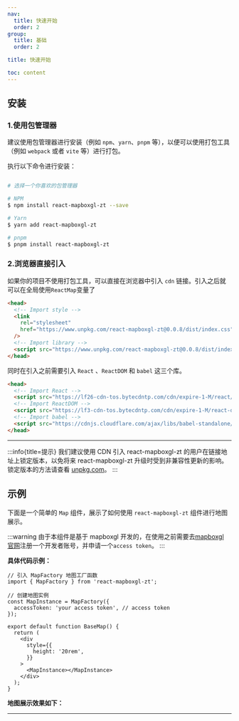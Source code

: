 ```yaml
---
nav:
  title: 快速开始
  order: 2
group:
  title: 基础
  order: 2

title: 快速开始

toc: content
---
```


## 安装

### 1.使用包管理器

建议使用包管理器进行安装（例如 `npm`、`yarn`、`pnpm` 等），以便可以使用打包工具（例如 `webpack` 或者 `vite` 等）进行打包。

执行以下命令进行安装：

```bash

# 选择一个你喜欢的包管理器

# NPM
$ npm install react-mapboxgl-zt --save

# Yarn
$ yarn add react-mapboxgl-zt

# pnpm
$ pnpm install react-mapboxgl-zt
```

### 2.浏览器直接引入

如果你的项目不使用打包工具，可以直接在浏览器中引入 `cdn` 链接。引入之后就可以在全局使用`ReactMap`变量了

```html
<head>
  <!-- Import style -->
  <link
    rel="stylesheet"
    href="https://www.unpkg.com/react-mapboxgl-zt@0.0.8/dist/index.css"
  />
  <!-- Import library -->
  <script src="https://www.unpkg.com/react-mapboxgl-zt@0.0.8/dist/index.umd.js"></script>
</head>
```

同时在引入之前需要引入 `React` 、`ReactDOM` 和 `babel` 这三个库。

```html
<head>
  <!-- Import React -->
  <script src="https://lf26-cdn-tos.bytecdntp.com/cdn/expire-1-M/react/18.2.0/umd/react.development.js"></script>
  <!-- Import ReactDOM -->
  <script src="https://lf3-cdn-tos.bytecdntp.com/cdn/expire-1-M/react-dom/18.2.0/umd/react-dom.development.js"></script>
  <!-- Import babel -->
  <script src="https://cdnjs.cloudflare.com/ajax/libs/babel-standalone/7.23.3/babel.min.js"></script>
</head>
```

---

:::info{title=提示}
我们建议使用 CDN 引入 react-mapboxgl-zt 的用户在链接地址上锁定版本，以免将来 react-mapboxgl-zt 升级时受到非兼容性更新的影响。 锁定版本的方法请查看 [unpkg.com](https://unpkg.com/)。
:::

## 示例

下面是一个简单的 `Map` 组件，展示了如何使用 `react-mapboxgl-zt` 组件进行地图展示。

:::warning
由于本组件是基于 mapboxgl 开发的，在使用之前需要去[mapboxgl 官网](https://docs.mapbox.com/mapbox-gl-js/api/)注册一个开发者账号，并申请一个`access token`。
:::

**具体代码示例：**

```tsx | pure
// 引入 MapFactory 地图工厂函数
import { MapFactory } from 'react-mapboxgl-zt';

// 创建地图实例
const MapInstance = MapFactory({
  accessToken: 'your access token', // access token
});

export default function BaseMap() {
  return (
    <div
      style={{
        height: '20rem',
      }}
    >
      <MapInstance></MapInstance>
    </div>
  );
}
```

**地图展示效果如下：**

---

<code src="../examples/base/start/hellowolrd.tsx" inline="true"></code>
